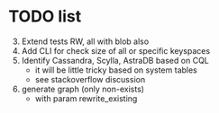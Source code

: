  # TODO list
 

3. Extend tests RW, all with blob also
4. Add CLI for check size of all or specific keyspaces
5. Identify Cassandra, Scylla, AstraDB based on CQL
   - it will be little tricky based on system tables
   - see stackoverflow discussion
6. generate graph (only non-exists)
   - with param rewrite_existing


